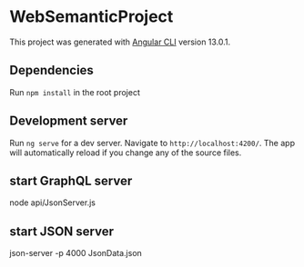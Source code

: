 # WebSemanticProject

This project was generated with [Angular CLI](https://github.com/angular/angular-cli) version 13.0.1.

## Dependencies

Run `npm install` in the root project

## Development server

Run `ng serve` for a dev server. Navigate to `http://localhost:4200/`. The app will automatically reload if you change any of the source files.

## start GraphQL server

node api/JsonServer.js

## start JSON server

json-server -p 4000 JsonData.json
